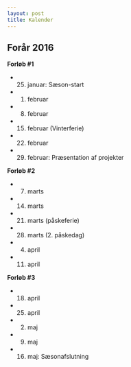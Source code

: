 ```yaml
---
layout: post
title: Kalender
---
```


Forår 2016
----------

**Forløb #1**

 * 25. januar: Sæson-start
 * 1. februar
 * 8. februar
 * 15. februar (Vinterferie)
 * 22. februar
 * 29. februar: Præsentation af projekter

**Forløb #2**

 * 7. marts
 * 14. marts
 * 21. marts (påskeferie)
 * 28. marts (2. påskedag)
 * 4. april
 * 11. april
 
**Forløb #3**

 * 18. april
 * 25. april
 * 2. maj
 * 9. maj
 * 16. maj: Sæsonafslutning

